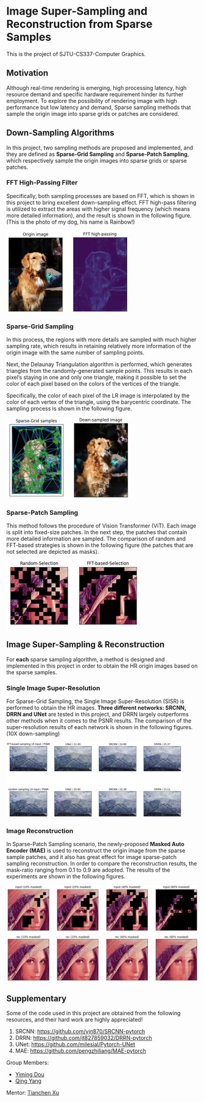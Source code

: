 # Image Super-Sampling and Reconstruction from Sparse Samples
This is the project of SJTU-CS337-Computer Graphics.

## Motivation

Although real-time rendering is emerging, high processing latency, high resource demand and specific hardware requirement hinder its further employment. To explore the possibility of rendering image with high performance but low latency and demand, Sparse sampling methods that sample the origin image into sparse grids or patches are considered. 

## Down-Sampling Algorithms

In this project, two sampling methods are proposed and implemented, and they are defined as **Sparse-Grid Sampling** and **Sparse-Patch Sampling**, which respectively sample the origin images into sparse grids or sparse patches. 

### FFT High-Passing Filter

Specifically, both sampling processes are based on FFT, which is shown in this project to bring excellent down-sampling effect. FFT high-pass filtering is utilized to extract the areas with higher signal frequency (which means more detailed information), and the result is shown in the following figure. (This is the photo of my dog, his name is Rainbow!)

<img src="figures\image-20211227120911537.png" alt="image-20211227120911537" style="zoom:50%;" />

### Sparse-Grid Sampling

In this process, the regions with more details are sampled with much higher sampling rate, which results in retaining relatively more information of the origin image with the same number of sampling points. 

Next, the Delaunay Triangulation algorithm is performed, which generates triangles from the randomly-generated sample points. This results in each pixel’s staying in one and only one triangle, making it possible to set the color of each pixel based on the colors of the vertices of the triangle. 

Specifically, the color of each pixel of the LR image is interpolated by the color of each vertex of the triangle, using the barycentric coordinate. The sampling process is shown in the following figure.

<img src="figures\image-20211227121201578.png" alt="image-20211227121201578" style="zoom:50%;" />

### Sparse-Patch Sampling

This method follows the procedure of Vision Transformer (ViT). Each image is split into fixed-size patches. In the next step, the patches that contain more detailed information are sampled. The comparison of random and FFT-based strategies is shown in the following figure (the patches that are not selected are depicted as masks).

![image-20211227122027427](figures\image-20211227122027427.png)

## Image Super-Sampling & Reconstruction

For **each** sparse sampling algorithm, a method is designed and implemented in this project in order to obtain the HR origin images based on the sparse samples. 

### Single Image Super-Resolution

For Sparse-Grid Sampling, the Single Image Super-Resolution (SISR) is performed to obtain the HR images. **Three different networks: SRCNN, DRRN and UNet** are tested in this project, and DRRN largely outperforms other methods when it comes to the PSNR results. The comparison of the super-resolution results of each network is shown in the following figures. (10X down-sampling)

<img src="figures\image-20211227122720387.png" alt="image-20211227122720387" style="zoom:45%;" /> 

### Image Reconstruction

In Sparse-Patch Sampling scenario, the newly-proposed **Masked Auto Encoder (MAE)** is used to reconstruct the origin image from the sparse sample patches, and it also has great effect for image sparse-patch sampling reconstruction. In order to compare the reconstruction results, the mask-ratio ranging from 0.1 to 0.9 are adopted. The results of the experiments are shown in the following figures.

<img src="figures\image-20211227122651219.png" alt="image-20211227122651219" style="zoom:50%;" />

## Supplementary

Some of the code used in this project are obtained from the following resources, and their hard work are highly appreciated!

1. SRCNN: https://github.com/yjn870/SRCNN-pytorch
2. DRRN: https://github.com/jt827859032/DRRN-pytorch
3. UNet: https://github.com/milesial/Pytorch-UNet
4. MAE: https://github.com/pengzhiliang/MAE-pytorch

Group Members:

- [Yiming Dou](https://github.com/Dou-Yiming)
- [Qing Yang](https://github.com/hushyangqing)

Mentor: [Tianchen Xu](https://github.com/StarsX)
